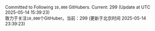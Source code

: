 Committed to Following `10,000` GitHubers. Current: <!-- FOLLOWING_COUNT -->299<!-- FOLLOWING_COUNT --> (Update at UTC <!-- LAST_UPDATED -->2025-05-14 15:39:23<!-- LAST_UPDATED -->)<br>
致力于关注`10,000`个GitHuber。当前：<!-- FOLLOWING_COUNT -->299<!-- FOLLOWING_COUNT --> (更新于北京时间 <!-- LAST_UPDATED_CST -->2025-05-14 23:39:23<!-- LAST_UPDATED_CST -->)
